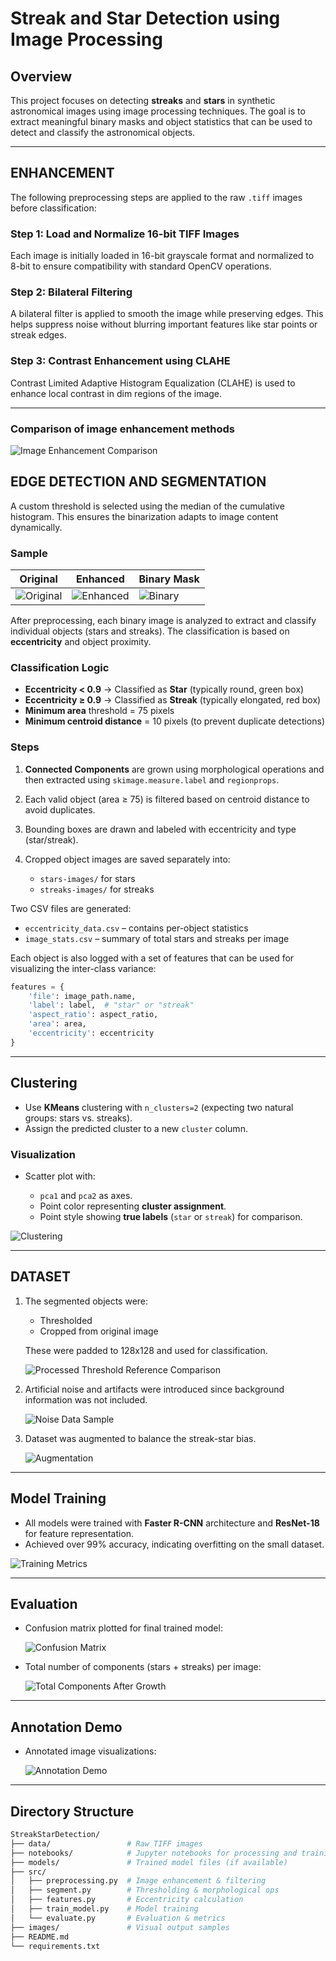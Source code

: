 # Streak and Star Detection using Image Processing

## Overview

This project focuses on detecting **streaks** and **stars** in synthetic astronomical images using image processing techniques. The goal is to extract meaningful binary masks and object statistics that can be used to detect and classify the astronomical objects.

---

## ENHANCEMENT

The following preprocessing steps are applied to the raw `.tiff` images before classification:

### Step 1: Load and Normalize 16-bit TIFF Images

Each image is initially loaded in 16-bit grayscale format and normalized to 8-bit to ensure compatibility with standard OpenCV operations.

### Step 2: Bilateral Filtering

A bilateral filter is applied to smooth the image while preserving edges. This helps suppress noise without blurring important features like star points or streak edges.

### Step 3: Contrast Enhancement using CLAHE

Contrast Limited Adaptive Histogram Equalization (CLAHE) is used to enhance local contrast in dim regions of the image.

---
### Comparison of image enhancement methods

![Image Enhancement Comparison](images/image_enhancement_comparison.png)


## EDGE DETECTION AND SEGMENTATION

A custom threshold is selected using the median of the cumulative histogram. This ensures the binarization adapts to image content dynamically.

### Sample

| Original                             | Enhanced                              | Binary Mask                        |
| ------------------------------------ | ------------------------------------- | ---------------------------------- |
| ![Original](images/original_8bit_sample.png) | ![Enhanced](images/clahe_enhanced_sample.png) | ![Binary](images/binary_mask_sample.png) |

After preprocessing, each binary image is analyzed to extract and classify individual objects (stars and streaks). The classification is based on **eccentricity** and object proximity.

### Classification Logic

* **Eccentricity < 0.9** → Classified as **Star** (typically round, green box)
* **Eccentricity ≥ 0.9** → Classified as **Streak** (typically elongated, red box)
* **Minimum area** threshold = 75 pixels
* **Minimum centroid distance** = 10 pixels (to prevent duplicate detections)

### Steps

1. **Connected Components** are grown using morphological operations and then extracted using `skimage.measure.label` and `regionprops`.
2. Each valid object (area ≥ 75) is filtered based on centroid distance to avoid duplicates.
3. Bounding boxes are drawn and labeled with eccentricity and type (star/streak).
4. Cropped object images are saved separately into:

   * `stars-images/` for stars
   * `streaks-images/` for streaks

Two CSV files are generated:

* `eccentricity_data.csv` – contains per-object statistics
* `image_stats.csv` – summary of total stars and streaks per image

Each object is also logged with a set of features that can be used for visualizing the inter-class variance:

```python
features = {
    'file': image_path.name,
    'label': label,  # "star" or "streak"
    'aspect_ratio': aspect_ratio,
    'area': area,
    'eccentricity': eccentricity
}
```

---

## Clustering

* Use **KMeans** clustering with `n_clusters=2` (expecting two natural groups: stars vs. streaks).
* Assign the predicted cluster to a new `cluster` column.

### Visualization

* Scatter plot with:

  * `pca1` and `pca2` as axes.
  * Point color representing **cluster assignment**.
  * Point style showing **true labels** (`star` or `streak`) for comparison.

![Clustering](images/clustering.png)

---

## DATASET

1. The segmented objects were:

   * Thresholded
   * Cropped from original image

   These were padded to 128x128 and used for classification.

   ![Processed Threshold Reference Comparison](images/processed-threshold-reference-comparison.png)

2. Artificial noise and artifacts were introduced since background information was not included.

   ![Noise Data Sample](images/noise_data_sample.png)

3. Dataset was augmented to balance the streak-star bias.

   ![Augmentation](images/augmented_dataset_sample.png)

---

## Model Training

* All models were trained with **Faster R-CNN** architecture and **ResNet-18** for feature representation.
* Achieved over 99% accuracy, indicating overfitting on the small dataset.

![Training Metrics](images/training_metrics.png)

---

## Evaluation

* Confusion matrix plotted for final trained model:

  ![Confusion Matrix](images/confusion_matrix.png)

* Total number of components (stars + streaks) per image:

  ![Total Components After Growth](images/total_components_after_growth.png)

---

## Annotation Demo

* Annotated image visualizations:

  ![Annotation Demo](images/annotation-demo.gif)

---

## Directory Structure

```bash
StreakStarDetection/
├── data/                 # Raw TIFF images
├── notebooks/            # Jupyter notebooks for processing and training
├── models/               # Trained model files (if available)
├── src/
│   ├── preprocessing.py  # Image enhancement & filtering
│   ├── segment.py        # Thresholding & morphological ops
│   ├── features.py       # Eccentricity calculation
│   ├── train_model.py    # Model training
│   └── evaluate.py       # Evaluation & metrics
├── images/               # Visual output samples
├── README.md
└── requirements.txt
```
